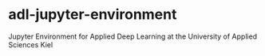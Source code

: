 # adl-jupyter-environment
Jupyter Environment for Applied Deep Learning at the University of Applied Sciences Kiel
